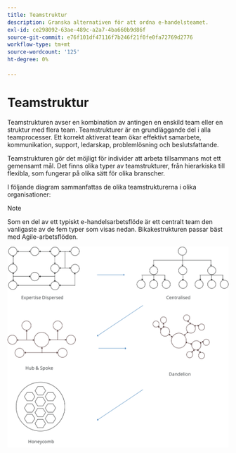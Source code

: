 ```yaml
---
title: Teamstruktur
description: Granska alternativen för att ordna e-handelsteamet.
exl-id: ce298092-63ae-489c-a2a7-4ba660b9d86f
source-git-commit: e76f101df47116f7b246f21f0fe0fa72769d2776
workflow-type: tm+mt
source-wordcount: '125'
ht-degree: 0%

---
```


# Teamstruktur

Teamstrukturen avser en kombination av antingen en enskild team eller en struktur med flera team. Teamstrukturer är en grundläggande del i alla teamprocesser. Ett korrekt aktiverat team ökar effektivt samarbete, kommunikation, support, ledarskap, problemlösning och beslutsfattande.

Teamstrukturen gör det möjligt för individer att arbeta tillsammans mot ett gemensamt mål. Det finns olika typer av teamstrukturer, från hierarkiska till flexibla, som fungerar på olika sätt för olika branscher.

I följande diagram sammanfattas de olika teamstrukturerna i olika organisationer:

>[!NOTE]
>
>Som en del av ett typiskt e-handelsarbetsflöde är ett centralt team den vanligaste av de fem typer som visas nedan. Bikakestrukturen passar bäst med Agile-arbetsflöden.

![Gruppstrukturdiagram](../../assets/playbooks/team-structure.png)
